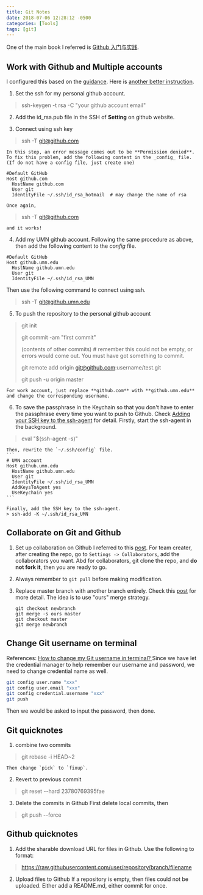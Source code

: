 ```yaml
---
title: Git Notes
date: 2018-07-06 12:28:12 -0500
categories: [Tools]
tags: [git]
---
```


One of the main book I referred is [Github 入门与实践](https://book.douban.com/subject/26462816/).

## Work with Github and Multiple accounts
I configured this based on the [guidance](https://code.tutsplus.com/tutorials/quick-tip-how-to-work-with-github-and-multiple-accounts--net-22574). Here is [another better instruction](https://medium.freecodecamp.org/manage-multiple-github-accounts-the-ssh-way-2dadc30ccaca).

1. Set the ssh for my personal github account.
> ssh-keygen -t rsa -C "your github account email"

2. Add the id_rsa.pub file in the SSH of **Setting** on github website.

3. Connect using ssh key
> ssh -T git@github.com 

    In this step, an error message comes out to be **Permission denied**. To fix this problem, add the following content in the _config_ file. (If do not have a config file, just create one)
```
#Default GitHub
Host github.com
  HostName github.com
  User git
  IdentityFile ~/.ssh/id_rsa_hotmail  # may change the name of rsa
```
    Once again, 
> ssh -T git@github.com 

    and it works!

4. Add my UMN github account. Following the same procedure as above, then add the following content to the _config_ file.
```
#Default GitHub
Host github.umn.edu
  HostName github.umn.edu
  User git
  IdentityFile ~/.ssh/id_rsa_UMN  
```
Then use the following command to connect using ssh.
> ssh -T git@github.umn.edu

5. To push the repository to the personal github account
> git init
>
> git commit -am "first commit"
>
> (contents of other commits) # remember this could not be empty, or errors would come out. You must have got something to commit.
> 
> git remote add origin git@github.com:username/test.git
> 
> git push -u origin master

    For work account, just replace **github.com** with **github.umn.edu** and change the corresponding username.

6. To save the passphrase in the Keychain so that you don't have to enter the passphrase every time you want to push to Github. Check [Adding your SSH key to the ssh-agent](https://help.github.com/en/github/authenticating-to-github/generating-a-new-ssh-key-and-adding-it-to-the-ssh-agent#adding-your-ssh-key-to-the-ssh-agent) for detail. 
Firstly, start the ssh-agent in the background.
> eval "$(ssh-agent -s)"

    Then, rewrite the `~/.ssh/config` file.
    ```
    # UMN account
    Host github.umn.edu
      HostName github.umn.edu
      User git
      IdentityFile ~/.ssh/id_rsa_UMN
      AddKeysToAgent yes
      UseKeychain yes
    ```

    Finally, add the SSH key to the ssh-agent.
    > ssh-add -K ~/.ssh/id_rsa_UMN


## Collaborate on Git and Github
1. Set up collaboration on Github
    I referred to this [post](https://medium.com/@jonathanmines/the-ultimate-github-collaboration-guide-df816e98fb67). For team creater, after creating the repo, go to `Settings -> Collaborators`, add the collaborators you want. Abd for collaborators, git clone the repo, and **do not fork it**, then you are ready to go.

2. Always remember to `git pull` before making modification.

3. Replace master branch with another branch entirely. 
  Check this [post](https://stackoverflow.com/questions/2862590/how-to-replace-master-branch-in-git-entirely-from-another-branch) for more detail.
  The idea is to use "ours" merge strategy.
    ```
    git checkout newbranch
    git merge -s ours master
    git checkout master
    git merge newbranch
    ```

## Change Git username on terminal
References: [How to change my Git username in terminal?
](https://stackoverflow.com/a/49813703/13448382)
Since we have let the credential manager to help remember our username and password, we need to change credential name as well.

```bash
git config user.name "xxx" 
git config user.email "xxx"
git config credential.username "xxx"
git push
```

Then we would be asked to input the password, then done.

## Git quicknotes
1. combine two commits
  > git rebase -i HEAD~2

    Then change `pick` to `fixup`.

2. Revert to previous commit
> git reset --hard 23780769395fae

3. Delete the commits in Github
First delete local commits, then 
> git push --force



## Github quicknotes
1. Add the sharable download URL for files in Github. 
    Use the following to format:
> https://raw.githubusercontent.com/user/repository/branch/filename

2. Upload files to Github
    If a repository is empty, then files could not be uploaded. Either add a README.md, either commit for once.



